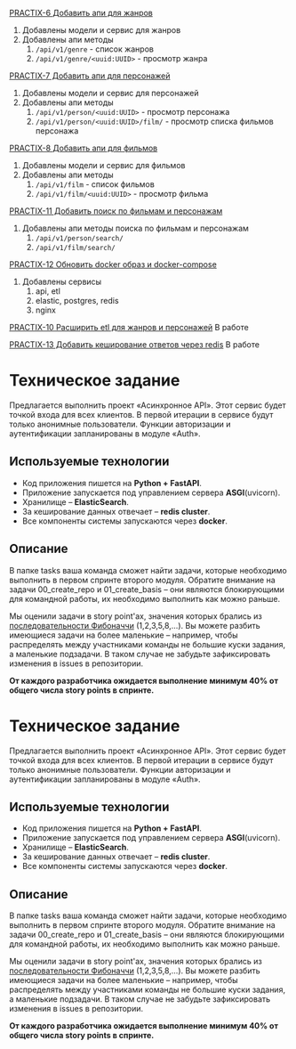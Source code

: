 [PRACTIX-6 Добавить апи для жанров](https://github.com/smdnv/Async_API_sprint_1/issues/6)
1. Добавлены модели и сервис для жанров
2. Добавлены апи методы
    1. `/api/v1/genre` - список жанров
    2. `/api/v1/genre/<uuid:UUID>` - просмотр жанра

[PRACTIX-7 Добавить апи для персонажей](https://github.com/smdnv/Async_API_sprint_1/issues/7)
1. Добавлены модели и сервис для персонажей
2. Добавлены апи методы
    1. `/api/v1/person/<uuid:UUID>` - просмотр персонажа
    2. `/api/v1/person/<uuid:UUID>/film/` - просмотр списка фильмов персонажа

[PRACTIX-8 Добавить апи для фильмов](https://github.com/smdnv/Async_API_sprint_1/issues/8)
1. Добавлены модели и сервис для фильмов
2. Добавлены апи методы
    1. `/api/v1/film` - список фильмов
    2. `/api/v1/film/<uuid:UUID>` - просмотр фильма

[PRACTIX-11 Добавить поиск по фильмам и персонажам](https://github.com/smdnv/Async_API_sprint_1/issues/11)
1. Добавлены апи методы поиска по фильмам и персонажам
    1. `/api/v1/person/search/`
    2. `/api/v1/film/search/`

[PRACTIX-12 Обновить docker образ и docker-compose](https://github.com/smdnv/Async_API_sprint_1/issues/12)
1. Добавлены сервисы
    1. api, etl
    2. elastic, postgres, redis
    3. nginx

[PRACTIX-10 Расширить etl для жанров и персонажей](https://github.com/smdnv/Async_API_sprint_1/issues/10)
В работе

[PRACTIX-13 Добавить кеширование ответов через redis](https://github.com/smdnv/Async_API_sprint_1/issues/10)
В работе


# Техническое задание

Предлагается выполнить проект «Асинхронное API». Этот сервис будет точкой входа для всех клиентов. В первой итерации в сервисе будут только анонимные пользователи. Функции авторизации и аутентификации запланированы в модуле «Auth».

## Используемые технологии

- Код приложения пишется на **Python + FastAPI**.
- Приложение запускается под управлением сервера **ASGI**(uvicorn).
- Хранилище – **ElasticSearch**.
- За кеширование данных отвечает – **redis cluster**.
- Все компоненты системы запускаются через **docker**.

## Описание
В папке tasks ваша команда сможет найти задачи, которые необходимо выполнить в первом спринте второго модуля. Обратите внимание на задачи 00_create_repo и 01_create_basis – они являются блокирующими для командной работы, их необходимо выполнить как можно раньше.

Мы оценили задачи в story point'ах, значения которых брались из [последовательности Фибоначчи](https://ru.wikipedia.org/wiki/Числа_Фибоначчи) (1,2,3,5,8,…).
Вы можете разбить имеющиеся задачи на более маленькие – например, чтобы распределять между участниками команды не большие куски задания, а маленькие подзадачи. В таком случае не забудьте зафиксировать изменения в issues в репозитории.

**От каждого разработчика ожидается выполнение минимум 40% от общего числа story points в спринте.**



# Техническое задание

Предлагается выполнить проект «Асинхронное API». Этот сервис будет точкой входа для всех клиентов. В первой итерации в сервисе будут только анонимные пользователи. Функции авторизации и аутентификации запланированы в модуле «Auth».

## Используемые технологии

- Код приложения пишется на **Python + FastAPI**.
- Приложение запускается под управлением сервера **ASGI**(uvicorn).
- Хранилище – **ElasticSearch**.
- За кеширование данных отвечает – **redis cluster**.
- Все компоненты системы запускаются через **docker**.

## Описание
В папке tasks ваша команда сможет найти задачи, которые необходимо выполнить в первом спринте второго модуля. Обратите внимание на задачи 00_create_repo и 01_create_basis – они являются блокирующими для командной работы, их необходимо выполнить как можно раньше.

Мы оценили задачи в story point'ах, значения которых брались из [последовательности Фибоначчи](https://ru.wikipedia.org/wiki/Числа_Фибоначчи) (1,2,3,5,8,…).
Вы можете разбить имеющиеся задачи на более маленькие – например, чтобы распределять между участниками команды не большие куски задания, а маленькие подзадачи. В таком случае не забудьте зафиксировать изменения в issues в репозитории.

**От каждого разработчика ожидается выполнение минимум 40% от общего числа story points в спринте.**
